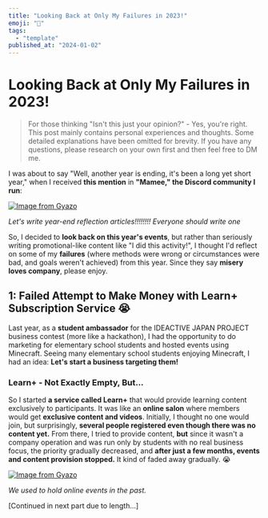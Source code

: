 ```yaml
---
title: "Looking Back at Only My Failures in 2023!"
emoji: "🤖"
tags:
  - "template"
published_at: "2024-01-02"
---
```


# Looking Back at Only My Failures in 2023!

> For those thinking "Isn't this just your opinion?" - Yes, you're right. This post mainly contains personal experiences and thoughts. Some detailed explanations have been omitted for brevity. If you have any questions, please research on your own first and then feel free to DM me.

I was about to say "Well, another year is ending, it's been a long yet short year," when I received **this mention** in **"Mamee," the Discord community I run**:

[![Image from Gyazo](https://i.gyazo.com/3155fcd583ab38ded6b3ea42001dc266.png)](https://gyazo.com/3155fcd583ab38ded6b3ea42001dc266)

*Let's write year-end reflection articles!!!!!!!!
Everyone should write one*

So, I decided to **look back on this year's events**, but rather than seriously writing promotional-like content like "I did this activity!", I thought I'd reflect on some of my **failures** (where methods were wrong or circumstances were bad, and goals weren't achieved) from this year. Since they say **misery loves company**, please enjoy.

## 1: Failed Attempt to Make Money with Learn+ Subscription Service 😭
Last year, as a **student ambassador** for the IDEACTIVE JAPAN PROJECT business contest (more like a hackathon), I had the opportunity to do marketing for elementary school students and hosted events using Minecraft. Seeing many elementary school students enjoying Minecraft, I had an idea: **Let's start a business targeting them!**

### Learn+ - Not Exactly Empty, But...
So I started **a service called Learn+** that would provide learning content exclusively to participants. It was like an **online salon** where members would get **exclusive content and videos**. Initially, I thought no one would join, but surprisingly, **several people registered even though there was no content yet.**
From there, I tried to provide content, **but** since it wasn't a company operation and was run only by students with no real business focus, the priority gradually decreased, and **after just a few months, events and content provision stopped.** It kind of faded away gradually. 😭

[![Image from Gyazo](https://i.gyazo.com/87759f8651ce5de7c764e7df600c922e.png)](https://gyazo.com/87759f8651ce5de7c764e7df600c922e)

*We used to hold online events in the past.*

[Continued in next part due to length...]
